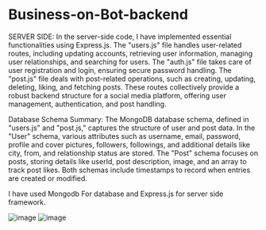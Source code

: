 # Business-on-Bot-backend
SERVER SIDE:
In the server-side code, I have implemented essential functionalities using Express.js. The "users.js" file handles user-related routes, including updating  accounts, retrieving user information, managing user relationships, and searching for users. The "auth.js" file takes care of user registration and login, ensuring secure password handling. The "post.js" file deals with post-related operations, such as creating, updating, deleting, liking, and fetching posts. These routes collectively provide a robust backend structure for a social media platform, offering user management, authentication, and post handling.

Database Schema Summary:
The MongoDB database schema, defined in "users.js" and "post.js," captures the structure of user and post data. In the "User" schema, various attributes such as username, email, password, profile and cover pictures, followers, followings, and additional details like city, from, and relationship status are stored. The "Post" schema focuses on posts, storing details like userId, post description, image, and an array to track post likes. Both schemas include timestamps to record when entries are created or modified. 

I have used Mongodb For database and Express.js for server side framework.

![image](https://github.com/SreeVaishnavi18/Business-on-Bot-backend/assets/118348619/d4e0bf1c-b37c-49b8-b564-f1732117738c)
![image](https://github.com/SreeVaishnavi18/Business-on-Bot-backend/assets/118348619/5cba1db8-a289-483b-9fc2-5f51c2112521)






